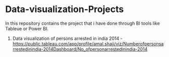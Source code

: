 # Data-visualization-Projects
In this repository contains the project that i have done through BI tools like Tableue or Power BI.

1. Data visualization of persons arrested in india 2014 - https://public.tableau.com/app/profile/amal.shaji/viz/Numberofpersonsarrestedinindia-2014Dashboard/No_ofpersonarrestedinindia-2014
